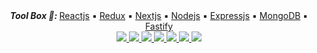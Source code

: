 <div align="center" style="align: center;">
<h5 style="display: inline;">Tool Box 🧰: </h5>
  <a href="https://reactjs.org/docs/getting-started.html">Reactjs</a>
▪️ <a href="https://redux.js.org/introduction/getting-started">Redux</a>
▪️ <a href="https://nextjs.org/">Nextjs</a>
▪️ <a href="https://nodejs.org/en/about/">Nodejs</a>
▪️ <a href="https://expressjs.com/">Expressjs</a>
▪️ <a href="https://www.mongodb.com/">MongoDB</a>
▪️ <a href="https://www.fastify.io/">Fastify</a>
</div>

<div align="center" style="align: center;">
  <a href="https://reactjs.org/docs/getting-started.html">
    <img src="https://img.shields.io/badge/react-%2320232a.svg?style=for-the-badge&logo=react&logoColor=%2361DAFB" />
  </a>
  <a href="https://redux.js.org/introduction/getting-started">
    <img src="https://img.shields.io/badge/redux-%23593d88.svg?style=for-the-badge&logo=redux&logoColor=white" />
  </a>
  <a href="https://nextjs.org/">
    <img src="https://img.shields.io/badge/Next-black?style=for-the-badge&logo=next.js&logoColor=white" />
  </a>
  <a href="https://nodejs.org/en/about/">
    <img src="https://img.shields.io/badge/node.js-6DA55F?style=for-the-badge&logo=node.js&logoColor=white" />
  </a>
  <a href="https://expressjs.com/">
    <img src="https://img.shields.io/badge/express.js-%23404d59.svg?style=for-the-badge&logo=express&logoColor=%2361DAFB" />
  </a>
  <a href="https://www.mongodb.com/">
    <img src="https://img.shields.io/badge/MongoDB-%234ea94b.svg?style=for-the-badge&logo=mongodb&logoColor=white" />
  </a>
  <a href="https://www.fastify.io/">
    <img src="https://img.shields.io/badge/fastify-%23000000.svg?style=for-the-badge&logo=fastify&logoColor=white" />
  </a>
</div>